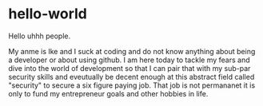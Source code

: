 # hello-world

Hello uhhh people.

My anme is Ike and I suck at coding and do not know anything about being a developer or about using github. I am here today to tackle my fears and dive into the world of development so that I can pair that with my sub-par security skills and eveutually be decent enough at this abstract field called "security" to secure a six figure paying job. That job is not permananet it is only to fund my entrepreneur goals and other hobbies in life. 
